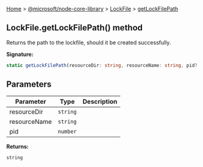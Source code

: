 [Home](./index) &gt; [@microsoft/node-core-library](./node-core-library.md) &gt; [LockFile](./node-core-library.lockfile.md) &gt; [getLockFilePath](./node-core-library.lockfile.getlockfilepath.md)

## LockFile.getLockFilePath() method

Returns the path to the lockfile, should it be created successfully.

<b>Signature:</b>

```typescript
static getLockFilePath(resourceDir: string, resourceName: string, pid?: number): string;
```

## Parameters

|  Parameter | Type | Description |
|  --- | --- | --- |
|  resourceDir | `string` |  |
|  resourceName | `string` |  |
|  pid | `number` |  |

<b>Returns:</b>

`string`

